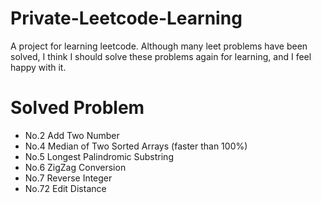 # Private-Leetcode-Learning
A project for learning leetcode. Although many leet problems have been solved, I think I should solve these problems again for learning, and I feel happy with it.   

# Solved Problem

 - No.2 Add Two Number  
 - No.4 Median of Two Sorted Arrays (faster than 100%)  
 - No.5 Longest Palindromic Substring  
 - No.6 ZigZag Conversion
 - No.7 Reverse Integer
 - No.72 Edit Distance  
